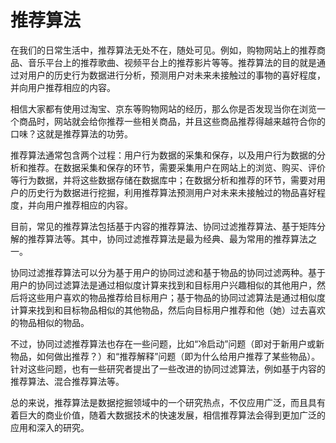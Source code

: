# 推荐算法
在我们的日常生活中，推荐算法无处不在，随处可见。例如，购物网站上的推荐商品、音乐平台上的推荐歌曲、视频平台上的推荐影片等等。推荐算法的目的就是通过对用户的历史行为数据进行分析，预测用户对未来未接触过的事物的喜好程度，并向用户推荐相应的内容。

相信大家都有使用过淘宝、京东等购物网站的经历，那么你是否发现当你在浏览一个商品时，网站就会给你推荐一些相关商品，并且这些商品推荐得越来越符合你的口味？这就是推荐算法的功劳。

推荐算法通常包含两个过程：用户行为数据的采集和保存，以及用户行为数据的分析和推荐。在数据采集和保存的环节，需要采集用户在网站上的浏览、购买、评价等行为数据，并将这些数据存储在数据库中；在数据分析和推荐的环节，需要对用户的历史行为数据进行挖掘，利用推荐算法预测用户对未来未接触过的物品喜好程度，并向用户推荐相应的内容。

目前，常见的推荐算法包括基于内容的推荐算法、协同过滤推荐算法、基于矩阵分解的推荐算法等。其中，协同过滤推荐算法是最为经典、最为常用的推荐算法之一。

协同过滤推荐算法可以分为基于用户的协同过滤和基于物品的协同过滤两种。基于用户的协同过滤算法是通过相似度计算来找到和目标用户兴趣相似的其他用户，然后将这些用户喜欢的物品推荐给目标用户；基于物品的协同过滤算法是通过相似度计算来找到和目标物品相似的其他物品，然后向目标用户推荐和他（她）过去喜欢的物品相似的物品。

不过，协同过滤推荐算法也存在一些问题，比如“冷启动”问题（即对于新用户或新物品，如何做出推荐？）和“推荐解释”问题（即为什么给用户推荐了某些物品）。针对这些问题，也有一些研究者提出了一些改进的协同过滤算法，例如基于内容的推荐算法、混合推荐算法等。

总的来说，推荐算法是数据挖掘领域中的一个研究热点，不仅应用广泛，而且具有着巨大的商业价值，随着大数据技术的快速发展，相信推荐算法会得到更加广泛的应用和深入的研究。